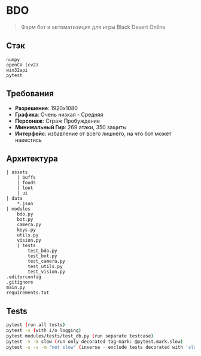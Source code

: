 # BDO
> Фарм бот и автоматизиция для игры Black Desert Online


## Стэк

    numpy
    openCV (cv2)
    win32api
    pytest


## Требования
- **Разрешение**: 1920x1080
- **Графика**: Очень низкая - Средняя
- **Персонаж**: Страж Пробуждение
- **Минимальный Гир**: 269 атаки, 350 защиты
- **Интерфейс**: избавление от всего лишнего, на что бот может навестись

## Архитектура

    | assets
        | buffs
        | foods
        | loot
        | ui
    | data
        *.json
    | modules
        bdo.py
        bot.py
        camera.py
        keys.py
        utils.py
        vision.py
        | tests
            test_bdo.py
            test_bot.py
            test_camera.py
            test_utils.py
            test_vision.py
    .editorconfig
    .gitignore
    main.py
    requirements.txt

## Tests
```sh
pytest (run all tests)
pytest -s (with i/o logging)
pytest modules/tests/test_db.py (run separate testcase)
pytest -v -m slow (run only decorated tag-mark: @pytest.mark.slow)
pytest -s -v -m "not slow" (inverse - exclude tests decorated with 'slow')
```
